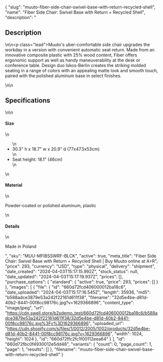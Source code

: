 {
  "slug": "muuto-fiber-side-chair-swivel-base-with-return-recycled-shell",
  "name": "Fiber Side Chair: Swivel Base with Return + Recycled Shell",
  "description": "<h2>Description</h2>\n<!-- split -->\n<p class=\"lead\">Muuto's uber-comfortable side chair upgrades the workday in a version with convenient automatic seat return. Made from an innovative composite plastic with 25% wood content, Fiber offers ergonomic support as well as handy maneuverability at the desk or conference table. Design duo Iskos-Berlin creates the striking molded seating in a range of colors with an appealing matte look and smooth touch, paired with the polished aluminum base in select finishes. </p>\n<!-- split -->\n<h2>Specifications</h2>\n<!-- split -->\n<h4>Size</h4>\n<ul>\n<li>30.3\" h x 18.7\" w x 20.9\" d (77x47.5x53cm)</li>\n<li>Seat height: 18.1\" (46cm)</li>\n</ul>\n<h4>Material</h4>\n<p>Powder-coated or polished aluminum, plastic</p>\n<h4>Details</h4>\n<p>Made in Poland</p>",
  "sku": "MUU-MFIBSSWRF-BLCK",
  "active": true,
  "meta_title": "Fiber Side Chair: Swivel Base with Return + Recycled Shell | Buy Muuto online at A+R",
  "price": 293,
  "currency": "USD",
  "type": "physical",
  "delivery": "shipment",
  "date_created": "2024-04-03T15:17:15.992Z",
  "stock_status": null,
  "date_updated": "2024-04-03T15:17:19.937Z",
  "prices": [],
  "purchase_options": {
    "standard": {
      "active": true,
      "price": 293,
      "prices": []
    }
  },
  "images": [
    {
      "file": {
        "id": "660d72fcd406000012ba18c6",
        "date_uploaded": "2024-04-03T15:17:16.545Z",
        "length": 35936,
        "md5": "b588adce3879e53a242f22161d611f38",
        "filename": "32d5e4be-d81d-40b2-8441-00f8cc98176c.jpg?v=1629366896",
        "content_type": "image/jpeg",
        "url": "https://cdn.swell.store/b2sdemo_test/660d72fcd406000012ba18c6/b588adce3879e53a242f22161d611f38/32d5e4be-d81d-40b2-8441-00f8cc98176c.jpg%3Fv%3D1629366896",
        "uploaded_url": "https://cdn.shopify.com/s/files/1/0012/2005/1002/products/32d5e4be-d81d-40b2-8441-00f8cc98176c.jpg?v=1629366896",
        "width": 1024,
        "height": 1024
      },
      "id": "660d72ffc2fc1f00112eea64"
    }
  ],
  "id": "660d72fbc0f4930012e5dd48",
  "variants": {
    "count": 0,
    "page_count": 1,
    "page": 1,
    "results": []
  },
  "filename": "muuto-fiber-side-chair-swivel-base-with-return-recycled-shell"
}